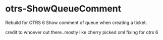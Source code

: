 # otrs-ShowQueueComment
Rebuild for OTRS 6
Show comment of queue when creating a ticket.

credit to whoever out there..mostly like cherry picked xml fixing for otrs 6
